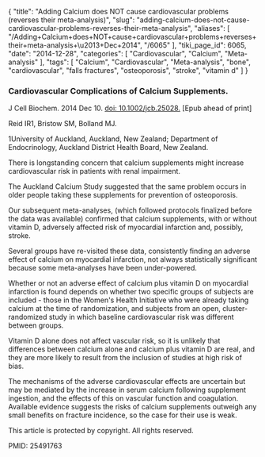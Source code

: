 {
    "title": "Adding Calcium does NOT cause cardiovascular problems (reverses their meta-analysis)",
    "slug": "adding-calcium-does-not-cause-cardiovascular-problems-reverses-their-meta-analysis",
    "aliases": [
        "/Adding+Calcium+does+NOT+cause+cardiovascular+problems+reverses+their+meta-analysis+\u2013+Dec+2014",
        "/6065"
    ],
    "tiki_page_id": 6065,
    "date": "2014-12-28",
    "categories": [
        "Cardiovascular",
        "Calcium",
        "Meta-analysis"
    ],
    "tags": [
        "Calcium",
        "Cardiovascular",
        "Meta-analysis",
        "bone",
        "cardiovascular",
        "falls fractures",
        "osteoporosis",
        "stroke",
        "vitamin d"
    ]
}


### Cardiovascular Complications of Calcium Supplements.

J Cell Biochem. 2014 Dec 10. [doi: 10.1002/jcb.25028.](https://doi.org/10.1002/jcb.25028.) <span>[Epub ahead of print]</span>

Reid IR1, Bristow SM, Bolland MJ.

1University of Auckland, Auckland, New Zealand; Department of Endocrinology, Auckland District Health Board, New Zealand.

There is longstanding concern that calcium supplements might increase cardiovascular risk in patients with renal impairment. 

The Auckland Calcium Study suggested that the same problem occurs in older people taking these supplements for prevention of osteoporosis. 

Our subsequent meta-analyses, (which followed protocols finalized before the data was available) confirmed that calcium supplements, with or without vitamin D, adversely affected risk of myocardial infarction and, possibly, stroke. 

Several groups have re-visited these data, consistently finding an adverse effect of calcium on myocardial infarction, not always statistically significant because some meta-analyses have been under-powered. 

Whether or not an adverse effect of calcium plus vitamin D on myocardial infarction is found depends on whether two specific groups of subjects are included - those in the Women's Health Initiative who were already taking calcium at the time of randomization, and subjects from an open, cluster-randomized study in which baseline cardiovascular risk was different between groups. 

Vitamin D alone does not affect vascular risk, so it is unlikely that differences between calcium alone and calcium plus vitamin D are real, and they are more likely to result from the inclusion of studies at high risk of bias. 

The mechanisms of the adverse cardiovascular effects are uncertain but may be mediated by the increase in serum calcium following supplement ingestion, and the effects of this on vascular function and coagulation. Available evidence suggests the risks of calcium supplements outweigh any small benefits on fracture incidence, so the case for their use is weak. 

This article is protected by copyright. All rights reserved.

PMID: 25491763